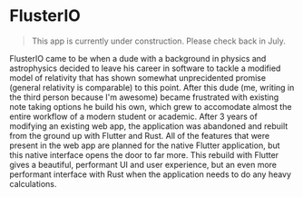 # FlusterIO

> This app is currently under construction. Please check back in July.

FlusterIO came to be when a dude with a background in physics and astrophysics decided to leave his career in software to tackle a modified model of relativity that has shown somewhat unprecidented promise (general relativity is comparable) to this point. After this dude (me, writing in the third person because I'm awesome) became frustrated with existing note taking options he build his own, which grew to accomodate almost the entire workflow of a modern student or academic. After 3 years of modifying an existing web app, the application was abandoned and rebuilt from the ground up with Flutter and Rust. All of the features that were present in the web app are planned for the native Flutter application, but this native interface opens the door to far more. This rebuild with Flutter gives a beautiful, performant UI and user experience, but an even more performant interface with Rust when the application needs to do any heavy calculations.
